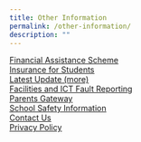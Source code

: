 ```yaml
---
title: Other Information
permalink: /other-information/
description: ""
---
```

<p><u><a href="/other-information/financial-assistance-scheme" target="">Financial Assistance Scheme</a><br><a href="other-information/insurance-for-students" target="">Insurance for Students</a><br><a href="/other-information/latest-update-more" target="">Latest Update (more)</a><br><a href="/other-information/facilities-and-ict-fault-reporting" target="">Facilities and ICT Fault Reporting</a><br><a href="/other-information/parents-gateway" target="">Parents Gateway</a><br><a href="/other-information/school-safety-information" target="">School Safety Information</a><br><a href="/other-information/contact-us" target="">Contact Us</a><br><a href="/other-information/privacy-policy" target="">Privacy Policy</a></u></p>